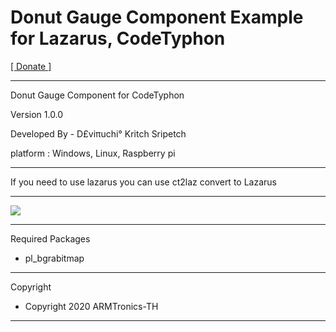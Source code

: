# Donut Gauge Component Example for Lazarus, CodeTyphon

<a href="https://paypal.me/deviruchidonate">[ Donate ]</a>

<hr>
Donut Gauge Component for CodeTyphon

Version 1.0.0

Developed By - D£viπuchi° Kritch Sripetch

platform : Windows, Linux, Raspberry pi
<hr>

If you need to use lazarus you can use ct2laz convert to Lazarus

<hr>
<img src="https://i.postimg.cc/NMLC4NZj/donut.png" style="max-width:100%;"/>

<hr>

Required Packages

- pl_bgrabitmap

<hr>
Copyright

- Copyright 2020 ARMTronics-TH
<hr>
